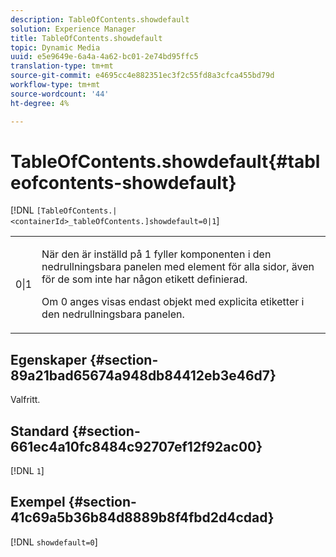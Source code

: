 ```yaml
---
description: TableOfContents.showdefault
solution: Experience Manager
title: TableOfContents.showdefault
topic: Dynamic Media
uuid: e5e9649e-6a4a-4a62-bc01-2e74bd95ffc5
translation-type: tm+mt
source-git-commit: e4695cc4e882351ec3f2c55fd8a3cfca455bd79d
workflow-type: tm+mt
source-wordcount: '44'
ht-degree: 4%

---
```



# TableOfContents.showdefault{#tableofcontents-showdefault}

[!DNL `[TableOfContents.|<containerId>_tableOfContents.]showdefault=0|1`]

<table id="table_BE34F807437C4955A2A640495E05138F"> 
 <tbody> 
  <tr> 
   <td> <p> <span class="codeph"> 0|1</span> </p> </td> 
   <td> <p> När den är inställd på <span class="codeph"> 1</span> fyller komponenten i den nedrullningsbara panelen med element för alla sidor, även för de som inte har någon etikett definierad. </p> <p>Om <span class="codeph"> 0</span> anges visas endast objekt med explicita etiketter i den nedrullningsbara panelen. </p> </td> 
  </tr> 
 </tbody> 
</table>

## Egenskaper {#section-89a21bad65674a948db84412eb3e46d7}

Valfritt.

## Standard {#section-661ec4a10fc8484c92707ef12f92ac00}

[!DNL `1`]

## Exempel {#section-41c69a5b36b84d8889b8f4fbd2d4cdad}

[!DNL `showdefault=0`]
